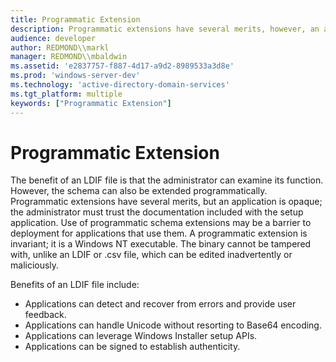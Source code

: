 ```yaml
---
title: Programmatic Extension
description: Programmatic extensions have several merits, however, an application is opaque; the administrator must trust the documentation included with the setup application.
audience: developer
author: REDMOND\\markl
manager: REDMOND\\mbaldwin
ms.assetid: 'e2837757-f887-4d17-a9d2-8989533a3d8e'
ms.prod: 'windows-server-dev'
ms.technology: 'active-directory-domain-services'
ms.tgt_platform: multiple
keywords: ["Programmatic Extension"]
---
```


# Programmatic Extension

The benefit of an LDIF file is that the administrator can examine its function. However, the schema can also be extended programmatically. Programmatic extensions have several merits, but an application is opaque; the administrator must trust the documentation included with the setup application. Use of programmatic schema extensions may be a barrier to deployment for applications that use them. A programmatic extension is invariant; it is a Windows NT executable. The binary cannot be tampered with, unlike an LDIF or .csv file, which can be edited inadvertently or maliciously.

Benefits of an LDIF file include:

-   Applications can detect and recover from errors and provide user feedback.
-   Applications can handle Unicode without resorting to Base64 encoding.
-   Applications can leverage Windows Installer setup APIs.
-   Applications can be signed to establish authenticity.

 

 




